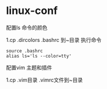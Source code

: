 # linux-conf

配置ls 命令的颜色

1.cp .dircolors .bashrc 到~目录
执行命令
```
source .bashrc
alias ls='ls --color=tty'

```    

配置vim 主题和插件

1.cp .vim目录 .vimrc文件到~目录
